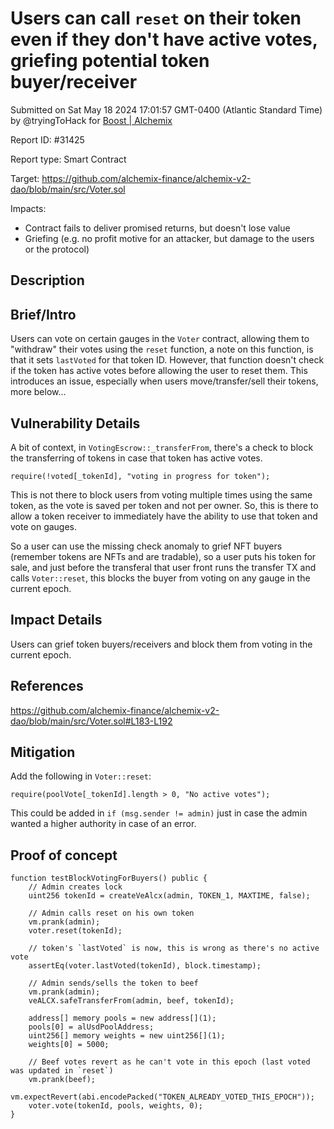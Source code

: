 
# Users can call `reset` on their token even if they don't have active votes, griefing potential token buyer/receiver

Submitted on Sat May 18 2024 17:01:57 GMT-0400 (Atlantic Standard Time) by @tryingToHack for [Boost | Alchemix](https://immunefi.com/bounty/alchemix-boost/)

Report ID: #31425

Report type: Smart Contract

Target: https://github.com/alchemix-finance/alchemix-v2-dao/blob/main/src/Voter.sol

Impacts:
- Contract fails to deliver promised returns, but doesn't lose value
- Griefing (e.g. no profit motive for an attacker, but damage to the users or the protocol)

## Description
## Brief/Intro
Users can vote on certain gauges in the `Voter` contract, allowing them to "withdraw" their votes using the `reset` function, a note on this function, is that it sets `lastVoted` for that token ID. However, that function doesn't check if the token has active votes before allowing the user to reset them. This introduces an issue, especially when users move/transfer/sell their tokens, more below...

## Vulnerability Details
A bit of context, in `VotingEscrow::_transferFrom`, there's a check to block the transferring of tokens in case that token has active votes.
```
require(!voted[_tokenId], "voting in progress for token");
```
This is not there to block users from voting multiple times using the same token, as the vote is saved per token and not per owner. So, this is there to allow a token receiver to immediately have the ability to use that token and vote on gauges.

So a user can use the missing check anomaly to grief NFT buyers (remember tokens are NFTs and are tradable), so a user puts his token for sale, and just before the transferal that user front runs the transfer TX and calls `Voter::reset`, this blocks the buyer from voting on any gauge in the current epoch.

## Impact Details
Users can grief token buyers/receivers and block them from voting in the current epoch.

## References
https://github.com/alchemix-finance/alchemix-v2-dao/blob/main/src/Voter.sol#L183-L192

## Mitigation
Add the following in `Voter::reset`:
```
require(poolVote[_tokenId].length > 0, "No active votes");
```
This could be added in `if (msg.sender != admin)` just in case the admin wanted a higher authority in case of an error.
        
## Proof of concept
```
function testBlockVotingForBuyers() public {
    // Admin creates lock
    uint256 tokenId = createVeAlcx(admin, TOKEN_1, MAXTIME, false);

    // Admin calls reset on his own token
    vm.prank(admin);
    voter.reset(tokenId);

    // token's `lastVoted` is now, this is wrong as there's no active vote
    assertEq(voter.lastVoted(tokenId), block.timestamp);

    // Admin sends/sells the token to beef
    vm.prank(admin);
    veALCX.safeTransferFrom(admin, beef, tokenId);

    address[] memory pools = new address[](1);
    pools[0] = alUsdPoolAddress;
    uint256[] memory weights = new uint256[](1);
    weights[0] = 5000;

    // Beef votes revert as he can't vote in this epoch (last voted was updated in `reset`)
    vm.prank(beef);
    vm.expectRevert(abi.encodePacked("TOKEN_ALREADY_VOTED_THIS_EPOCH"));
    voter.vote(tokenId, pools, weights, 0);
}
```